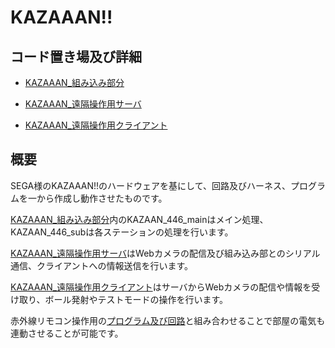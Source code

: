 # KAZAAAN!!

## コード置き場及び詳細

- [KAZAAAN_組み込み部分](https://github.com/UnknownSP/MedalGame_KAZAAAN)

- [KAZAAAN_遠隔操作用サーバ](https://github.com/UnknownSP/MedalGame_RemoteControlServer)

- [KAZAAAN_遠隔操作用クライアント](https://github.com/UnknownSP/MedalGame_RemoteControlClient)

## 概要

SEGA様のKAZAAAN!!のハードウェアを基にして、回路及びハーネス、プログラムを一から作成し動作させたものです。

[KAZAAAN_組み込み部分](https://github.com/UnknownSP/MedalGame_KAZAAAN)内のKAZAAN_446_mainはメイン処理、KAZAAN_446_subは各ステーションの処理を行います。

[KAZAAAN_遠隔操作用サーバ](https://github.com/UnknownSP/MedalGame_RemoteControlServer)はWebカメラの配信及び組み込み部とのシリアル通信、クライアントへの情報送信を行います。

[KAZAAAN_遠隔操作用クライアント](https://github.com/UnknownSP/MedalGame_RemoteControlClient)はサーバからWebカメラの配信や情報を受け取り、ボール発射やテストモードの操作を行います。

赤外線リモコン操作用の[プログラム及び回路](https://github.com/UnknownSP/RemoteControl)と組み合わせることで部屋の電気も連動させることが可能です。